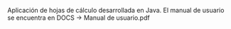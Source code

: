 Aplicación de hojas de cálculo desarrollada en Java.
El manual de usuario se encuentra en DOCS -> Manual de usuario.pdf
